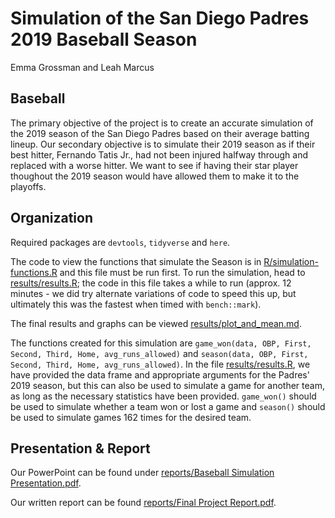 # Simulation of the San Diego Padres 2019 Baseball Season

<!-- badges: start -->
<!-- badges: end -->

Emma Grossman and Leah Marcus

## Baseball

The primary objective of the project is to create an accurate simulation of the 2019 season of the San Diego Padres based on their average batting lineup. Our secondary objective is to simulate their 2019 season as if their best hitter, Fernando Tatis Jr., had not been injured halfway through and replaced with a worse hitter. We want to see if having their star player thoughout the 2019 season would have allowed them to make it to the playoffs.

## Organization

Required packages are `devtools`, `tidyverse` and `here`.

The code to view the functions that simulate the Season is in [R/simulation-functions.R](R/simulation-functions.R) and this file must be run first. To run the simulation, head to [results/results.R](results/results.R); the code in this file takes a while to run (approx. 12 minutes - we did try alternate variations of code to speed this up, but ultimately this was the fastest when timed with `bench::mark`). 

The final results and graphs can be viewed [results/plot_and_mean.md](results/plot_and_mean.md).

The functions created for this simulation are `game_won(data, OBP, First, Second, Third, Home, avg_runs_allowed)` and `season(data, OBP, First, Second, Third, Home, avg_runs_allowed)`. In the file [results/results.R](results/results.R), we have provided the data frame and appropriate arguments for the Padres' 2019 season, but this can also be used to simulate a game for another team, as long as the necessary statistics have been provided. `game_won()` should be used to simulate whether a team won or lost a game and `season()` should be used to simulate games 162 times for the desired team. 

## Presentation & Report

Our PowerPoint can be found under [reports/Baseball Simulation Presentation.pdf](https://github.com/ST541-Fall2020/emmaleda-project-baseball/blob/master/reports/Baseball%20Simulation%20Presentation.pdf).

Our written report can be found [reports/Final Project Report.pdf](https://github.com/ST541-Fall2020/emmaleda-project-baseball/blob/master/reports/Final%20Project%20Report.pdf).

